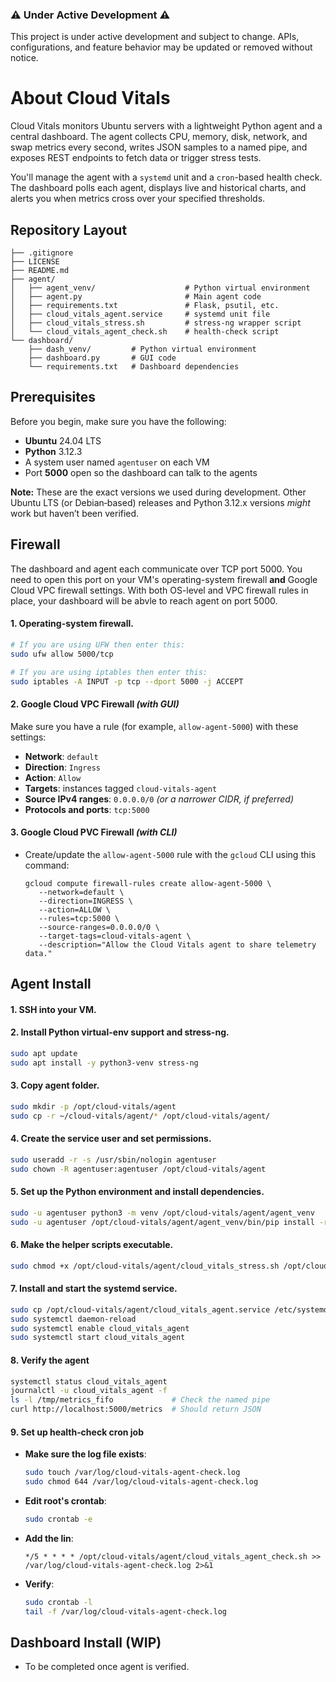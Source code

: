 ### ⚠️ **Under Active Development** ⚠️

This project is under active development and subject to change. APIs, configurations, and feature behavior may be updated or removed without notice.

# About Cloud Vitals

Cloud Vitals monitors Ubuntu servers with a lightweight Python agent and a central dashboard. The agent collects CPU, memory, disk, network, and swap metrics every second, writes JSON samples to a named pipe, and exposes REST endpoints to fetch data or trigger stress tests.

You'll manage the agent with a `systemd` unit and a `cron`-based health check. The dashboard polls each agent, displays live and historical charts, and alerts you when metrics cross over your specified thresholds.

## Repository Layout

```
├── .gitignore
├── LICENSE
├── README.md
├── agent/
│   ├── agent_venv/                    # Python virtual environment
│   ├── agent.py                       # Main agent code
│   ├── requirements.txt               # Flask, psutil, etc.
│   ├── cloud_vitals_agent.service     # systemd unit file
│   ├── cloud_vitals_stress.sh         # stress‑ng wrapper script
│   └── cloud_vitals_agent_check.sh    # health‑check script
└── dashboard/
    ├── dash_venv/         # Python virtual environment
    ├── dashboard.py       # GUI code
    └── requirements.txt   # Dashboard dependencies
```

## Prerequisites

Before you begin, make sure you have the following:
* **Ubuntu** 24.04 LTS
* **Python** 3.12.3
* A system user named `agentuser` on each VM
* Port **5000** open so the dashboard can talk to the agents

**Note:** These are the exact versions we used during development. Other Ubuntu LTS (or Debian‑based) releases and Python 3.12.x versions _might_ work but haven’t been verified.

## Firewall

The dashboard and agent each communicate over TCP port 5000. You need to open this port on your VM's operating-system firewall **and** Google Cloud VPC firewall settings. With both OS-level and VPC firewall rules in place, your dashboard will be abvle to reach agent on port 5000.

#### **1\. Operating-system firewall.**

```bash
# If you are using UFW then enter this:
sudo ufw allow 5000/tcp

# If you are using iptables then enter this:
sudo iptables -A INPUT -p tcp --dport 5000 -j ACCEPT
```
#### **2\. Google Cloud VPC Firewall** _(with GUI)_

Make sure you have a rule (for example, `allow-agent-5000`) with these settings:
* **Network**: `default`
* **Direction**: `Ingress`
* **Action**: `Allow`
* **Targets**: instances tagged `cloud-vitals-agent`
* **Source IPv4 ranges**: `0.0.0.0/0` _(or a narrower CIDR, if preferred)_
* **Protocols and ports**: `tcp:5000`

#### **3\. Google Cloud PVC Firewall** _(with CLI)_

* Create/update the `allow-agent-5000` rule with the `gcloud` CLI using this command:
   ```
   gcloud compute firewall‐rules create allow-agent-5000 \
      --network=default \
      --direction=INGRESS \
      --action=ALLOW \
      --rules=tcp:5000 \
      --source-ranges=0.0.0.0/0 \
      --target-tags=cloud-vitals-agent \
      --description="Allow the Cloud Vitals agent to share telemetry data."
   ```

## Agent Install

#### **1\. SSH into your VM.**

#### **2\. Install Python virtual-env support and stress-ng.**

   ```bash
   sudo apt update
   sudo apt install -y python3-venv stress-ng
   ```

#### **3\. Copy agent folder.**

   ```bash
   sudo mkdir -p /opt/cloud-vitals/agent
   sudo cp -r ~/cloud-vitals/agent/* /opt/cloud-vitals/agent/
   ```

#### **4\. Create the service user and set permissions.**

   ```bash
   sudo useradd -r -s /usr/sbin/nologin agentuser
   sudo chown -R agentuser:agentuser /opt/cloud-vitals/agent
   ```

#### **5\. Set up the Python environment and install dependencies.**

   ```bash
   sudo -u agentuser python3 -m venv /opt/cloud-vitals/agent/agent_venv
   sudo -u agentuser /opt/cloud-vitals/agent/agent_venv/bin/pip install -r /opt/cloud-vitals/agent/requirements.txt
   ```

#### **6\. Make the helper scripts executable.**

   ```bash
   sudo chmod +x /opt/cloud-vitals/agent/cloud_vitals_stress.sh /opt/cloud-vitals/agent/cloud_vitals_agent_check.sh
   ```

#### **7\. Install and start the systemd service.**

   ```bash
   sudo cp /opt/cloud-vitals/agent/cloud_vitals_agent.service /etc/systemd/system/
   sudo systemctl daemon-reload
   sudo systemctl enable cloud_vitals_agent
   sudo systemctl start cloud_vitals_agent
   ```

#### **8\. Verify the agent**

   ```bash
   systemctl status cloud_vitals_agent
   journalctl -u cloud_vitals_agent -f
   ls -l /tmp/metrics_fifo             # Check the named pipe
   curl http://localhost:5000/metrics  # Should return JSON
   ```
   
#### **9\. Set up health‑check cron job**

   * **Make sure the log file exists**:
     ```bash
     sudo touch /var/log/cloud-vitals-agent-check.log
     sudo chmod 644 /var/log/cloud-vitals-agent-check.log
     ```
   * **Edit root's crontab**:
     ```bash
     sudo crontab -e
     ```
   * **Add the lin**:
     ```cron
     */5 * * * * /opt/cloud-vitals/agent/cloud_vitals_agent_check.sh >> /var/log/cloud-vitals-agent-check.log 2>&1
     ```
   * **Verify**:
     ```bash
     sudo crontab -l
     tail -f /var/log/cloud-vitals-agent-check.log
     ```

## Dashboard Install (WIP)

* To be completed once agent is verified.
